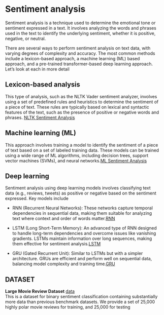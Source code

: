 # Sentiment analysis
Sentiment analysis is a technique used to determine the emotional tone or sentiment expressed in a text. It involves analyzing the 
words and phrases used in the text to identify the underlying sentiment, whether it is positive, negative, or neutral.

There are several ways to perform sentiment analysis on text data, with varying degrees of complexity and accuracy. The most common
methods include a lexicon-based approach, a machine learning (ML) based approach, and a pre-trained transformer-based deep learning approach. Let’s look at each in more detail

## Lexicon-based analysis

This type of analysis, such as the NLTK Vader sentiment analyzer, involves using a set of predefined rules and heuristics to determine the sentiment of a piece of text. These rules
are typically based on lexical and syntactic features of the text, such as the presence of positive or negative words and phrases. [NLTK Sentiment Analysis](https://github.com/vishnun0027/Sentiment-Analysis/blob/master/NLTK%20Sentiment%20Analysis.ipynb)

## Machine learning (ML)

This approach involves training a model to identify the sentiment of a piece of text based on a set of labeled training data. These models can be trained using a wide range of ML algorithms, including decision trees, support vector machines (SVMs), and neural networks.[ML Sentiment Analysis](https://github.com/vishnun0027/Sentiment-Analysis/blob/master/ML%20Sentiment%20Analysis.ipynb)

## Deep learning 

Sentiment analysis using deep learning models involves classifying text data (e.g., reviews, tweets) as positive or negative based on the sentiment expressed. Key models include

*  RNN (Recurrent Neural Networks): These networks capture temporal dependencies in sequential data, making them suitable for analyzing text where context and order of words matter.[RNN](https://github.com/vishnun0027/Sentiment-Analysis/blob/master/DL%20RNN%20Sentiment%20Analysis.ipynb)

* LSTM (Long Short-Term Memory): An advanced type of RNN designed to handle long-term dependencies and overcome issues like vanishing gradients. LSTMs maintain information over long sequences, making them effective for sentiment analysis.[LSTM](https://github.com/vishnun0027/Sentiment-Analysis/blob/master/DL%20LSTM%20Sentiment%20Analysis.ipynb)

* GRU (Gated Recurrent Unit): Similar to LSTMs but with a simpler architecture. GRUs are efficient and perform well on sequential data, balancing model complexity and training time.[GRU](https://github.com/vishnun0027/Sentiment-Analysis/blob/master/DL%20GRU%20Sentiment%20Analysis.ipynb)

## DATASET
**Large Movie Review Dataset** [data](https://ai.stanford.edu/~amaas/data/sentiment/) \
This is a dataset for binary sentiment classification containing substantially more data than previous benchmark datasets. We provide a set of 25,000 highly polar movie reviews for training, and 25,000 for testing
